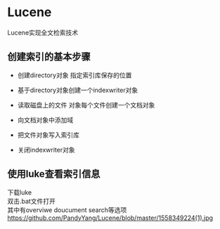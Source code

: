 # Lucene
Lucene实现全文检索技术
## 创建索引的基本步骤
- 创建directory对象 指定索引库保存的位置  
 
- 基于directory对象创建一个indexwriter对象  
 
- 读取磁盘上的文件 对象每个文件创建一个文档对象  
 
- 向文档对象中添加域  
 
- 把文件对象写入索引库  
 
- 关闭indexwriter对象  

## 使用luke查看索引信息  

下载luke  
双击.bat文件打开  
其中有overviwe doucument search等选项  
https://github.com/PandyYang/Lucene/blob/master/1558349224(1).jpg
